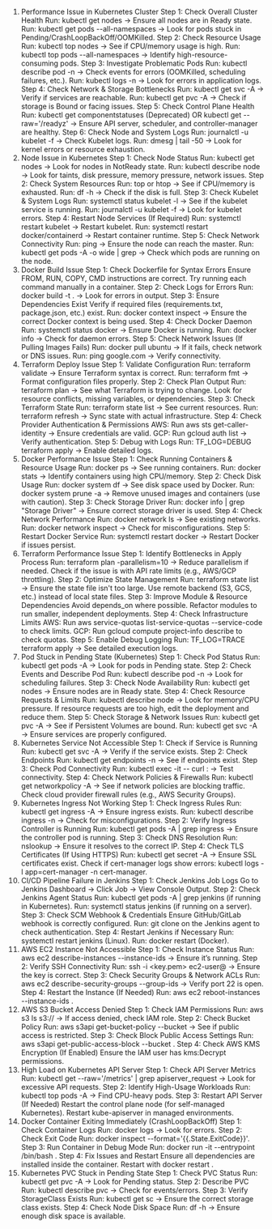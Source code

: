 1) Performance Issue in Kubernetes Cluster
Step 1: Check Overall Cluster Health
Run: kubectl get nodes → Ensure all nodes are in Ready state.
Run: kubectl get pods --all-namespaces → Look for pods stuck in Pending/CrashLoopBackOff/OOMKilled.
Step 2: Check Resource Usage
Run: kubectl top nodes → See if CPU/memory usage is high.
Run: kubectl top pods --all-namespaces → Identify high-resource-consuming pods.
Step 3: Investigate Problematic Pods
Run: kubectl describe pod <pod-name> -n <namespace> → Check events for errors (OOMKilled, scheduling failures, etc.).
Run: kubectl logs <pod-name> -n <namespace> → Look for errors in application logs.
Step 4: Check Network & Storage Bottlenecks
Run: kubectl get svc -A → Verify if services are reachable.
Run: kubectl get pvc -A → Check if storage is Bound or facing issues.
Step 5: Check Control Plane Health
Run: kubectl get componentstatuses (Deprecated) OR kubectl get --raw='/readyz' → Ensure API server, scheduler, and controller-manager are healthy.
Step 6: Check Node and System Logs
Run: journalctl -u kubelet -f → Check Kubelet logs.
Run: dmesg | tail -50 → Look for kernel errors or resource exhaustion.
2) Node Issue in Kubernetes
Step 1: Check Node Status
Run: kubectl get nodes → Look for nodes in NotReady state.
Run: kubectl describe node <node-name> → Look for taints, disk pressure, memory pressure, network issues.
Step 2: Check System Resources
Run: top or htop → See if CPU/memory is exhausted.
Run: df -h → Check if the disk is full.
Step 3: Check Kubelet & System Logs
Run: systemctl status kubelet -l → See if the kubelet service is running.
Run: journalctl -u kubelet -f → Look for kubelet errors.
Step 4: Restart Node Services (If Required)
Run: systemctl restart kubelet → Restart kubelet.
Run: systemctl restart docker/containerd → Restart container runtime.
Step 5: Check Network Connectivity
Run: ping <master-node-IP> → Ensure the node can reach the master.
Run: kubectl get pods -A -o wide | grep <node-name> → Check which pods are running on the node.
3) Docker Build Issue
Step 1: Check Dockerfile for Syntax Errors
Ensure FROM, RUN, COPY, CMD instructions are correct.
Try running each command manually in a container.
Step 2: Check Logs for Errors
Run: docker build -t <image-name> . → Look for errors in output.
Step 3: Ensure Dependencies Exist
Verify if required files (requirements.txt, package.json, etc.) exist.
Run: docker context inspect → Ensure the correct Docker context is being used.
Step 4: Check Docker Daemon
Run: systemctl status docker → Ensure Docker is running.
Run: docker info → Check for daemon errors.
Step 5: Check Network Issues (If Pulling Images Fails)
Run: docker pull ubuntu → If it fails, check network or DNS issues.
Run: ping google.com → Verify connectivity.
4) Terraform Deploy Issue
Step 1: Validate Configuration
Run: terraform validate → Ensure Terraform syntax is correct.
Run: terraform fmt → Format configuration files properly.
Step 2: Check Plan Output
Run: terraform plan → See what Terraform is trying to change.
Look for resource conflicts, missing variables, or dependencies.
Step 3: Check Terraform State
Run: terraform state list → See current resources.
Run: terraform refresh → Sync state with actual infrastructure.
Step 4: Check Provider Authentication & Permissions
AWS: Run aws sts get-caller-identity → Ensure credentials are valid.
GCP: Run gcloud auth list → Verify authentication.
Step 5: Debug with Logs
Run: TF_LOG=DEBUG terraform apply → Enable detailed logs.
5) Docker Performance Issue
Step 1: Check Running Containers & Resource Usage
Run: docker ps → See running containers.
Run: docker stats → Identify containers using high CPU/memory.
Step 2: Check Disk Usage
Run: docker system df → See disk space used by Docker.
Run: docker system prune -a → Remove unused images and containers (use with caution).
Step 3: Check Storage Driver
Run: docker info | grep "Storage Driver" → Ensure correct storage driver is used.
Step 4: Check Network Performance
Run: docker network ls → See existing networks.
Run: docker network inspect <network-name> → Check for misconfigurations.
Step 5: Restart Docker Service
Run: systemctl restart docker → Restart Docker if issues persist.
6) Terraform Performance Issue
Step 1: Identify Bottlenecks in Apply Process
Run: terraform plan -parallelism=10 → Reduce parallelism if needed.
Check if the issue is with API rate limits (e.g., AWS/GCP throttling).
Step 2: Optimize State Management
Run: terraform state list → Ensure the state file isn't too large.
Use remote backend (S3, GCS, etc.) instead of local state files.
Step 3: Improve Module & Resource Dependencies
Avoid depends_on where possible.
Refactor modules to run smaller, independent deployments.
Step 4: Check Infrastructure Limits
AWS: Run aws service-quotas list-service-quotas --service-code <service> to check limits.
GCP: Run gcloud compute project-info describe to check quotas.
Step 5: Enable Debug Logging
Run: TF_LOG=TRACE terraform apply → See detailed execution logs.
7) Pod Stuck in Pending State (Kubernetes)
Step 1: Check Pod Status
Run: kubectl get pods -A → Look for pods in Pending state.
Step 2: Check Events and Describe Pod
Run: kubectl describe pod <pod-name> -n <namespace> → Look for scheduling failures.
Step 3: Check Node Availability
Run: kubectl get nodes → Ensure nodes are in Ready state.
Step 4: Check Resource Requests & Limits
Run: kubectl describe node <node-name> → Look for memory/CPU pressure.
If resource requests are too high, edit the deployment and reduce them.
Step 5: Check Storage & Network Issues
Run: kubectl get pvc -A → See if Persistent Volumes are bound.
Run: kubectl get svc -A → Ensure services are properly configured.
8) Kubernetes Service Not Accessible
Step 1: Check if Service is Running
Run: kubectl get svc -A → Verify if the service exists.
Step 2: Check Endpoints
Run: kubectl get endpoints <service-name> -n <namespace> → See if endpoints exist.
Step 3: Check Pod Connectivity
Run: kubectl exec -it <pod-name> -- curl <service-name>:<port> → Test connectivity.
Step 4: Check Network Policies & Firewalls
Run: kubectl get networkpolicy -A → See if network policies are blocking traffic.
Check cloud provider firewall rules (e.g., AWS Security Groups).
9) Kubernetes Ingress Not Working
Step 1: Check Ingress Rules
Run: kubectl get ingress -A → Ensure ingress exists.
Run: kubectl describe ingress <ingress-name> -n <namespace> → Check for misconfigurations.
Step 2: Verify Ingress Controller is Running
Run: kubectl get pods -A | grep ingress → Ensure the controller pod is running.
Step 3: Check DNS Resolution
Run: nslookup <ingress-host> → Ensure it resolves to the correct IP.
Step 4: Check TLS Certificates (If Using HTTPS)
Run: kubectl get secret -A → Ensure SSL certificates exist.
Check if cert-manager logs show errors: kubectl logs -l app=cert-manager -n cert-manager.
10) CI/CD Pipeline Failure in Jenkins
Step 1: Check Jenkins Job Logs
Go to Jenkins Dashboard → Click Job → View Console Output.
Step 2: Check Jenkins Agent Status
Run: kubectl get pods -A | grep jenkins (if running in Kubernetes).
Run: systemctl status jenkins (if running on a server).
Step 3: Check SCM Webhook & Credentials
Ensure GitHub/GitLab webhook is correctly configured.
Run: git clone <repo-url> on the Jenkins agent to check authentication.
Step 4: Restart Jenkins if Necessary
Run: systemctl restart jenkins (Linux).
Run: docker restart <jenkins-container> (Docker).
11) AWS EC2 Instance Not Accessible
Step 1: Check Instance Status
Run: aws ec2 describe-instances --instance-ids <instance-id> → Ensure it’s running.
Step 2: Verify SSH Connectivity
Run: ssh -i <key.pem> ec2-user@<instance-ip> → Ensure the key is correct.
Step 3: Check Security Groups & Network ACLs
Run: aws ec2 describe-security-groups --group-ids <sg-id> → Verify port 22 is open.
Step 4: Restart the Instance (If Needed)
Run: aws ec2 reboot-instances --instance-ids <instance-id>.
12) AWS S3 Bucket Access Denied
Step 1: Check IAM Permissions
Run: aws s3 ls s3://<bucket-name> → If access denied, check IAM role.
Step 2: Check Bucket Policy
Run: aws s3api get-bucket-policy --bucket <bucket-name> → See if public access is restricted.
Step 3: Check Block Public Access Settings
Run: aws s3api get-public-access-block --bucket <bucket-name>.
Step 4: Check AWS KMS Encryption (If Enabled)
Ensure the IAM user has kms:Decrypt permissions.
13) High Load on Kubernetes API Server
Step 1: Check API Server Metrics
Run: kubectl get --raw='/metrics' | grep apiserver_request → Look for excessive API requests.
Step 2: Identify High-Usage Workloads
Run: kubectl top pods -A → Find CPU-heavy pods.
Step 3: Restart API Server (If Needed)
Restart the control plane node (for self-managed Kubernetes).
Restart kube-apiserver in managed environments.
14) Docker Container Exiting Immediately (CrashLoopBackOff)
Step 1: Check Container Logs
Run: docker logs <container-id> → Look for errors.
Step 2: Check Exit Code
Run: docker inspect <container-id> --format='{{.State.ExitCode}}'.
Step 3: Run Container in Debug Mode
Run: docker run -it --entrypoint /bin/bash <image-name>.
Step 4: Fix Issues and Restart
Ensure all dependencies are installed inside the container.
Restart with docker restart <container-id>.
15) Kubernetes PVC Stuck in Pending State
Step 1: Check PVC Status
Run: kubectl get pvc -A → Look for Pending status.
Step 2: Describe PVC
Run: kubectl describe pvc <pvc-name> → Check for events/errors.
Step 3: Verify StorageClass Exists
Run: kubectl get sc → Ensure the correct storage class exists.
Step 4: Check Node Disk Space
Run: df -h → Ensure enough disk space is available.
